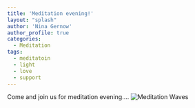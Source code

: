 ```yaml
---
title: 'Meditation evening!'
layout: "splash"
author: 'Nina Gernow'
author_profile: true
categories:
  - Meditation
tags:
  - meditatoin
  - light
  - love
  - support
---
```


Come and join us for meditation evening.... ![Meditation Waves](/assets/images/meditation-waves.jpg)

